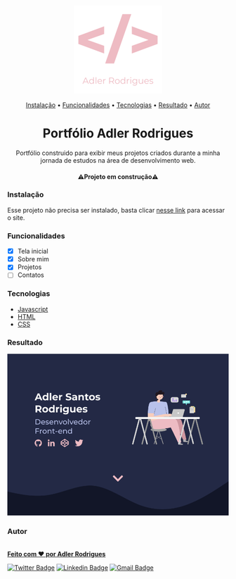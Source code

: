 <p align="center" >
 <img width="200" height="200" src="./img/logogithub.png">
</p>



<p align="center"> 
  <a href="#install">Instalação</a> • <a href="#features">Funcionalidades</a> • <a href="#techs">Tecnologias</a> • <a href="#result">Resultado</a> • <a href="#autor">Autor</a>      
</p>

<h1 align="center">Portfólio Adler Rodrigues</h1>
<p align="center">Portfólio construido para exibir meus projetos criados durante a minha jornada de estudos na área de desenvolvimento web.</p>

<h4 align="center"> 
	⚠️Projeto em construção⚠️
</h4>

<h3 id="install">Instalação</h3> 
<p>Esse projeto não precisa ser instalado, basta clicar <a href="http://adler.dev.br/">nesse link</a> para acessar o site.</p>

<h3 id="features">Funcionalidades</h3> 

- [x] Tela inicial
- [x] Sobre mim
- [x] Projetos
- [ ] Contatos

<h3 id="techs">Tecnologias</h3>

- [Javascript](https://developer.mozilla.org/pt-BR/docs/Web/JavaScript)
- [HTML](https://developer.mozilla.org/pt-BR/docs/Web/HTML)
- [CSS](https://developer.mozilla.org/pt-BR/docs/Web/CSS)

<h3 id="result">Resultado</h3>
<p>
  <img alt="Site Preview" src="./img/preview.png" />
</p>

<h3 id="autor">Autor</h3>

<a href="http://adler.dev.br/">
 <img style="border-radius: 100%;" src="https://avatars2.githubusercontent.com/u/36713669?s=460&u=cc58fa4960c39f44fc25bc3148acaa738caea845&v=4" width="100px;" alt=""/>
 <br />
<b>Feito com ❤️ por Adler Rodrigues</b>
</a>

[![Twitter Badge](https://img.shields.io/badge/-@adilierr-1ca0f1?style=flat-square&labelColor=1ca0f1&logo=twitter&logoColor=white&link=https://twitter.com/adilierr)](https://twitter.com/adilierr) [![Linkedin Badge](https://img.shields.io/badge/-Adler-blue?style=flat-square&logo=Linkedin&logoColor=white&link=https://www.linkedin.com/in/adlerrodrigues/)](https://www.linkedin.com/in/adlerrodrigues/) [![Gmail Badge](https://img.shields.io/badge/-adlerdet@gmail.com-c14438?style=flat-square&logo=Gmail&logoColor=white&link=mailto:adlerdet@gmail.com)](mailto:adlerdet@gmail.com)
